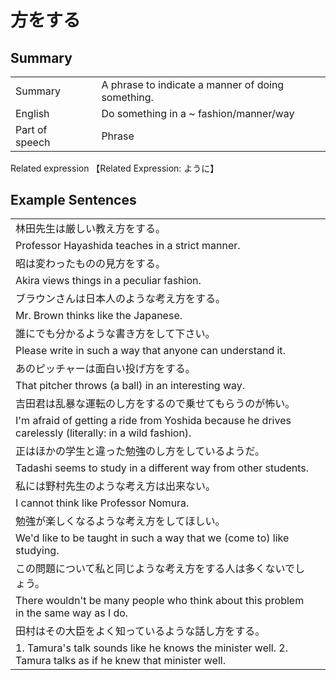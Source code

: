 # 方をする

## Summary

<table><tr>   <td>Summary<td>   <td>A phrase to indicate a manner of doing something.</td><tr><tr>   <td>English<td>   <td>Do something in a ~ fashion/manner/way</td><tr><tr>   <td>Part of speech<td>   <td>Phrase</td><tr></table><tr>   <td>Related expression<td>   <td>【Related Expression: ように】</td><tr></table></table>

## Example Sentences

<table><tr><td>林田先生は厳しい教え方をする。<td><tr><tr><td>Professor Hayashida teaches in a strict manner.<td><tr><tr><td>昭は変わったものの見方をする。<td><tr><tr><td>Akira views things in a peculiar fashion.<td><tr><tr><td>ブラウンさんは日本人のような考え方をする。<td><tr><tr><td>Mr. Brown thinks like the Japanese.<td><tr><tr><td>誰にでも分かるような書き方をして下さい。<td><tr><tr><td>Please write in such a way that anyone can understand it.<td><tr><tr><td>あのピッチャーは面白い投げ方をする。<td><tr><tr><td>That pitcher throws (a ball) in an interesting way.<td><tr><tr><td>吉田君は乱暴な運転のし方をするので乗せてもらうのが怖い。<td><tr><tr><td>I'm afraid of getting a ride from Yoshida because he drives carelessly (literally: in a wild fashion).<td><tr><tr><td>正はほかの学生と違った勉強のし方をしているようだ。<td><tr><tr><td>Tadashi seems to study in a different way from other students.<td><tr><tr><td>私には野村先生のような考え方は出来ない。<td><tr><tr><td>I cannot think like Professor Nomura.<td><tr><tr><td>勉強が楽しくなるような考え方をしてほしい。<td><tr><tr><td>We'd like to be taught in such a way that we (come to) like studying.<td><tr><tr><td>この問題について私と同じような考え方をする人は多くないでしょう。<td><tr><tr><td>There wouldn't be many people who think about this problem in the same way as I do.<td><tr><tr><td>田村はその大臣をよく知っているような話し方をする。<td><tr><tr><td>1. Tamura's talk sounds like he knows the minister well. 2. Tamura talks as if he knew that minister well.<td><tr></table>


